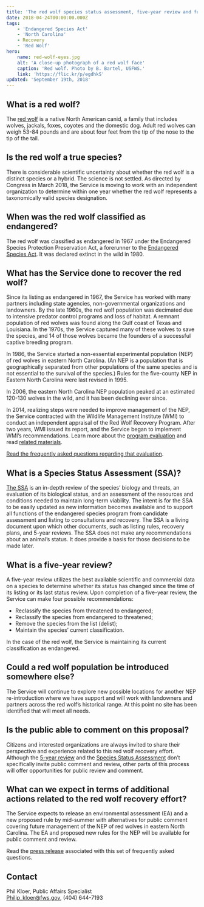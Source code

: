 ```yaml
---
title: 'The red wolf species status assessment, five-year review and future plans'
date: 2018-04-24T00:00:00.000Z
tags:
    - 'Endangered Species Act'
    - 'North Carolina'
    - Recovery
    - 'Red Wolf'
hero:
    name: red-wolf-eyes.jpg
    alt: 'A close-up photograph of a red wolf face'
    caption: 'Red wolf. Photo by B. Bartel, USFWS.'
    link: 'https://flic.kr/p/egdhkS'
updated: 'September 19th, 2018'
---
```


## What is a red wolf?

The [red wolf](/wildlife/mammals/red-wolf) is a native North American canid, a family that includes wolves, jackals, foxes, coyotes and the domestic dog. Adult red wolves can weigh 53-84 pounds and are about four feet from the tip of the nose to the tip of the tail.

## Is the red wolf a true species?

There is considerable scientific uncertainty about whether the red wolf is a distinct species or a hybrid. The science is not settled. As directed by Congress in March 2018, the Service is moving to work with an independent organization to determine within one year whether the red wolf represents a taxonomically valid species designation.

## When was the red wolf classified as endangered?

The red wolf was classified as endangered in 1967 under the Endangered Species Protection Preservation Act, a forerunner to the [Endangered Species Act](/endangered-species-act). It was declared extinct in the wild in 1980.

## What has the Service done to recover the red wolf?

Since its listing as endangered in 1967, the Service has worked with many partners including state agencies, non-governmental organizations and landowners. By the late 1960s, the red wolf population was decimated due to intensive predator control programs and loss of habitat. A remnant population of red wolves was found along the Gulf coast of Texas and Louisiana. In the 1970s, the Service captured many of these wolves to save the species, and 14 of those wolves became the founders of a successful captive breeding program.

In 1986, the Service started a non-essential experimental population (NEP) of red wolves in eastern North Carolina. (An NEP is a population that is geographically separated from other populations of the same species and is not essential to the survival of the species.) Rules for the five-county NEP in Eastern North Carolina were last revised in 1995.

In 2006, the eastern North Carolina NEP population peaked at an estimated 120-130 wolves in the wild, and it has been declining ever since.

In 2014, realizing steps were needed to improve management of the NEP, the Service contracted with the Wildlife Management Institute (WMI) to conduct an independent appraisal of the Red Wolf Recovery Program. After two years, WMI issued its report, and the Service began to implement WMI’s recommendations. Learn more about the [program evaluation](/wildlife/mammals/red-wolf#red-wolf-recovery-program-review-section) and read [related materials](/reading-room?q=Red+wolf+evaluation).

[Read the frequently asked questions regarding that evaluation](/faq/red-wolf-recovery-program-review/).

## What is a Species Status Assessment (SSA)?

[The SSA](http://ecos.fws.gov/ServCat/DownloadFile/147196) is an in-depth review of the species’ biology and threats, an evaluation of its biological status, and an assessment of the resources and conditions needed to maintain long-term viability. The intent is for the SSA to be easily updated as new information becomes available and to support all functions of the endangered species program from candidate assessment and listing to consultations and recovery. The SSA is a living document upon which other documents, such as listing rules, recovery plans, and 5-year reviews. The SSA does not make any recommendations about an animal’s status. It does provide a basis for those decisions to be made later.

## What is a five-year review?

A five-year review utilizes the best available scientific and commercial data on a species to determine whether its status has changed since the time of its listing or its last status review. Upon completion of a five-year review, the Service can make four possible recommendations:

* Reclassify the species from threatened to endangered;
* Reclassify the species from endangered to threatened;
* Remove the species from the list (delist);
* Maintain the species’ current classification.

In the case of the red wolf, the Service is maintaining its current classification as endangered.

## Could a red wolf population be introduced somewhere else?

The Service will continue to explore new possible locations for another NEP re-introduction where we have support and will work with landowners and partners across the red wolf’s historical range. At this point no site has been identified that will meet all needs.

## Is the public able to comment on this proposal?

Citizens and interested organizations are always invited to share their perspective and experience related to this red wolf recovery effort. Although the [5-year review](https://ecos.fws.gov/docs/five_year_review/doc5714.pdf) and the [Species Status Assessment](https://ecos.fws.gov/ServCat/Reference/Profile/98417) don’t specifically invite public comment and review, other parts of this process will offer opportunities for public review and comment.

## What can we expect in terms of additional actions related to the red wolf recovery effort?

The Service expects to release an environmental assessment (EA) and a new proposed rule by mid-summer with alternatives for public comment covering future management of the NEP of red wolves in eastern North Carolina. The EA and proposed new rules for the NEP will be available for public comment and review.

Read the [press release](/news/2018/04/red-wolf-remains-endangered-and-work-continues-on-future-management-of-non-essential-experimental-population-in-eastern-north-carolina/) associated with this set of frequently asked questions.

## Contact

Phil Kloer, Public Affairs Specialist  
[Philip_kloer@fws.gov](mailto:Philip_kloer@fws.gov), (404) 644-7193
